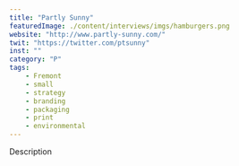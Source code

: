 ```yaml
---
title: "Partly Sunny"
featuredImage: ./content/interviews/imgs/hamburgers.png
website: "http://www.partly-sunny.com/"
twit: "https://twitter.com/ptsunny"
inst: ""
category: "P"
tags:
    - Fremont
    - small
    - strategy
    - branding
    - packaging
    - print
    - environmental
---
```


Description
